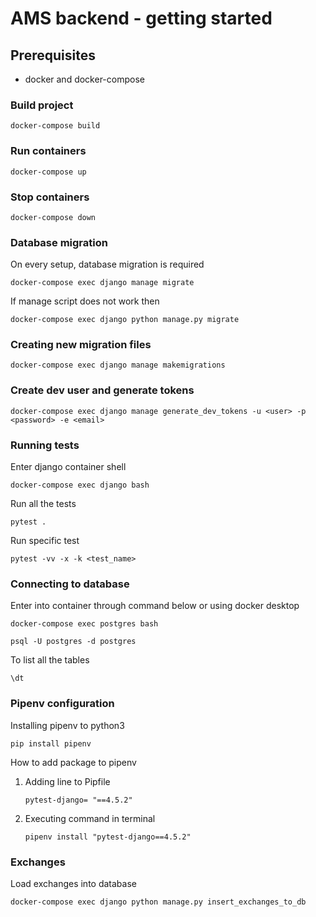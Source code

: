# AMS backend - getting started

## Prerequisites
- docker and docker-compose

### Build project
```
docker-compose build
```

### Run containers
```
docker-compose up
```
### Stop containers
```
docker-compose down
```

### Database migration
On every setup, database migration is required

```
docker-compose exec django manage migrate
```

If manage script does not work then

```
docker-compose exec django python manage.py migrate
```

### Creating new migration files
```
docker-compose exec django manage makemigrations
```

### Create dev user and generate tokens
```
docker-compose exec django manage generate_dev_tokens -u <user> -p <password> -e <email>
```

### Running tests

Enter django container shell
```
docker-compose exec django bash
```

Run all the tests
```
pytest .
```
Run specific test
```
pytest -vv -x -k <test_name>
```

### Connecting to database

Enter into container through command below or using docker desktop
```
docker-compose exec postgres bash
```

```
psql -U postgres -d postgres
```

To list all the tables
```
\dt
```


### Pipenv configuration
Installing pipenv to python3
```
pip install pipenv
```


How to add package to pipenv
1. Adding line to Pipfile
    ```
    pytest-django= "==4.5.2"
    ```
2. Executing command in terminal
    ```
   pipenv install "pytest-django==4.5.2"
   ```

### Exchanges
Load exchanges into database
```
docker-compose exec django python manage.py insert_exchanges_to_db
```
